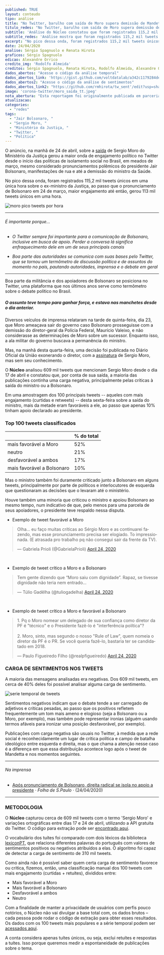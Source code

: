 ```yaml
---
published: TRUE
layout: conteudo
tipo: análise
title: "No Twitter, barulho com saída de Moro supera demissão de Mandetta e discursos de Bolsonaro"
titulo_redes: "No Twitter, barulho com saída de Moro supera demissão de Mandetta e discursos de Bolsonaro"
subtitle: 'Análise do Núcleo constatou que foram registrados 115,2 mil tweets únicos em uma única hora sobre o ex-ministro da Justiça.'
subtitle_redes: 'Análise mostra que foram registrados 115,2 mil tweets únicos em uma única hora sobre o ex-ministro da Justiça.'
excerpt: "No pico dessa onda, foram registrados 115,2 mil tweets únicos em uma única hora sobre o ex-ministro da Justiça, ao passo que o pronunciamento de Bolsonaro em 24 de março, maior engajamento até então, havia geral 113 mil tweets únicos."
date: 24/04/2020
analise: Sérgio Spagnuolo e Renata Hirota
graficos: Sérgio Spagnuolo
edicao: Alexandre Orrico
credito_img: 'Rodolfo Almeida'
creditos: Sérgio Spagnuolo, Renata Hirota, Rodolfo Almeida, Alexandre Orrico
dados_abertos: "Acesse o código da análise temporal"
dados_abertos_link: 'https://gist.github.com/voltdatalab/a342c1179284deafa5c508dad33373f5'
dados_abertos2: "Acesse o código da análise de sentimentos"
dados_abertos_link2: "https://github.com/rmhirota/tw_sent'/edit?usp=sharing"
image: 'corona-twitter/moro_saida_tt.jpeg'
nota_abertura: "Esta reportagem foi originalmente publicada em parceria com o <a href='https://brazilian.report/tech/2020/04/24/twitter-noise-moro-exit-drowned-out-previous-political-crises/' target='_blank'>Brazilian Report</a>"
atualizacao:
categories:
  - "redes"
tags:
  - "Jair Bolsonaro, "
  - "Sergio Moro, "
  - "Ministério da Justiça, "
  - "Twitter, "
  - "Política"
---
```


O anúncio, na manhã de 24 de abril, sobre a [saída](https://g1.globo.com/politica/noticia/2020/04/24/moro-anuncia-demissao-do-ministerio-da-justica-e-deixa-o-governo-bolsonaro.ghtml) de Sergio Moro do Ministério da Justiça gerou a maior onda de engajamento político no Twitter desde o início das políticas de isolamento social no Brasil, em meados de março, mesmo considerado pronunciamentos polêmicos do presidente Jair Bolsonaro, manifestações de rua e até a demissão do ministro da Saúde.  

No pico dessa onda, foram registrados 115,2 mil tweets únicos em uma única hora sobre o ex-ministro da Justiça, ao passo que o pronunciamento de Bolsonaro em 24 de março, maior engajamento até então, gerou 113 mil tweets únicos em uma hora.

![moro pico tweets por hora](../img/corona-twitter/moro_pico_tweets_porhora.png)

---

###### É importante porque...

- *O Twitter sempre foi importante para a comunicação de Bolsonaro, inclusive em busca de apoio. Perder a conversa lá significa enfraquecimento dele em um de seus principais canais*

- *Boa parte das autoridades se comunica com suas bases pelo Twitter, que se tornou um termômetro de discussão política e de assuntos do momento no país, pautando autoridades, imprensa e o debate em geral*


---

Boa parte da militância e dos apoiadores de Bolsonaro se posiciona no Twitter, uma plataforma que nos últimos anos serve como termômetro sobre o debate político no Brasil.

##### O assunto teve tempo para ganhar força, e estava nas manchetes desde o dia anterior.

Diversos veículos de imprensa relataram na tarde de quinta-feira, dia 23, que Moro ameaçava sair do governo caso Bolsonaro prosseguisse com a demissão do diretor-geral da Polícia Federal, Maurício Valeixo, e não considerasse as determinações de Moro sobre um sucessor. Enquanto isso, a ala militar do governo buscava a permanência do ministro.

Mas, na manhã desta quarta-feira, uma decisão foi publicada no Diário Oficial da União exonerando o diretor, com a [assinatura](https://g1.globo.com/politica/noticia/2020/04/24/diario-oficial-publica-exoneracao-de-moro-e-republica-a-de-valeixo-sem-a-assinatura-do-ex-ministro.ghtml) de Sergio Moro, mas sem seu conhecimento.  

O **Núcleo** analisou 609 mil tweets que mencionam Sergio Moro desde o dia 17 de abril e constatou que, por conta de sua saída, a maioria das publicações continha uma carga negativa, principalmente pelas críticas à saída do ministro ou a Bolsonaro.

Em uma amostragem dos 100 principais tweets -- aqueles com mais engajamento (curtidas e retweets) -- desta sexta-feira sobre a saída do ministro, mais da metade eram favoráveis a ele, ao passo que apenas 10% tinham apoio declarado ao presidente.

### Top 100 tweets classificados

|                            | % do total           |
|----------------------------|----------------------|
| mais favorável a Moro      | 52%                  |
| neutro                     | 21%                  |
| desfavorável a ambos       | 17%                  |
| mais favorável a Bolsonaro | 10%                  |

Mas o ministro também foi duramente criticado junto a Bolsonaro em alguns tweets, principalmente por parte de políticos e interlocutores de esquerda que questionaram as decisões que o levaram até o ministério.

Houve também uma minoria que criticou o ministro e apoiou Bolsonaro ao mesmo tempo, num indicativo de que, pelo menos para uma parcela de seus apoiadores, o presidente teve respaldo nessa disputa.

* Exemplo de tweet favorável a Moro

<blockquote class="twitter-tweet"><p lang="pt" dir="ltr">Olha... eu faço muitas críticas ao Sérgio Moro e as continuarei fazendo, mas esse pronunciamento precisa ser elogiado. To impressionada. (E atrasada pro trabalho pq não consegui sair da frente da TV).</p>&mdash; Gabriela Prioli (@GabrielaPrioli) <a href="https://twitter.com/GabrielaPrioli/status/1253697454148648961?ref_src=twsrc%5Etfw">April 24, 2020</a></blockquote> <script async src="https://platform.twitter.com/widgets.js" charset="utf-8"></script> <br>

* Exemplo de tweet crítico a Moro e a Bolsonaro

<blockquote class="twitter-tweet"><p lang="pt" dir="ltr">Tem gente dizendo que “Moro saiu com dignidade”. Rapaz, se tivesse dignidade não teria nem entrado...</p>&mdash; Túlio Gadêlha (@tuliogadelha) <a href="https://twitter.com/tuliogadelha/status/1253710046405500928?ref_src=twsrc%5Etfw">April 24, 2020</a></blockquote> <script async src="https://platform.twitter.com/widgets.js" charset="utf-8"></script> <br>

* Exemplo de tweet crítico a Moro e favorável a Bolsonaro

<blockquote class="twitter-tweet"><p lang="pt" dir="ltr">1. Pq o Moro nomear um delegado de sua confiança como diretor da PF é &quot;técnico&quot; e o Presidente fazê-lo é &quot;interferência política&quot;?<br><br>2. Moro, sinto, mas segundo o nosso &quot;Rule of Law&quot;, quem nomeia o diretor da PF é o PR. Se você queria fazê-lo, bastaria ter se candidatado em 2018.</p>&mdash; Paulo Figueiredo Filho (@realpfigueiredo) <a href="https://twitter.com/realpfigueiredo/status/1253707983713861632?ref_src=twsrc%5Etfw">April 24, 2020</a></blockquote> <script async src="https://platform.twitter.com/widgets.js" charset="utf-8"></script>


### CARGA DE SENTIMENTOS NOS TWEETS

A maioria das mensagens analisadas era negativas. Dos 609 mil tweets, em cerca de 40% deles foi possível analisar alguma carga de sentimento.

![serie temporal de tweets](../img/corona-twitter/moro_carga_negativa.png)

Sentimentos negativos indicam que o debate tende a ser carregado de adjetivos e críticas pesadas, ao passo que os positivos refletem frequentemente um tom mais ameno e elogioso (seja a Bolsonaro ou a Moro, por exemplo), mas também pode representar ironias (alguém usando termos afáveis para ironizar uma posição desfavorável, por exemplo).

Publicações com carga negativa são usuais no Twitter, à medida que a rede social é reconhecidamente um lugar de crítica política e campo de batalha ideológico entre esquerda e direita, mas o que chama a atenção nesse caso é a diferença em que essa distribuição acontece logo após o tweet de Mandetta e nos momentos seguintes.

---

###### Na imprensa

* [Após pronunciamento de Bolsonaro, direita radical se isola no apoio a presidente](https://www1.folha.uol.com.br/poder/2020/04/nem-direita-radical-fica-com-bolsonaro-na-demissao-de-moro.shtml) &sdot; *Folha de S.Paulo* &sdot; (24/04/2020)

---


### METODOLOGIA

O **Núcleo** capturou cerca de 609 mil tweets com o termo 'Sergio Moro' e variações ortográficas entre dias 17 e 24 de abril, utilizando a API gratuita do Twitter. O código para extração pode ser [encontrado aqui](https://gist.github.com/voltdatalab/a342c1179284deafa5c508dad33373f5).

O vocabulário dos tuítes foi comparado com dois léxicos da biblioteca [lexiconPT](https://cran.r-project.org/web/packages/lexiconPT/lexiconPT.pdf), que relaciona diferentes palavras do português com valores de sentimentos positivos ou negativos atribuídos a elas. O algoritmo foi capaz de detectar a carga de sentimento de 310 mil tweets.

Como ainda não é possível saber quem certa carga de sentimento favorece ou critica, fizemos, então, uma classificação manual dos 100 tweets com mais engajamento (curtidas + retuítes), divididos entre:

* Mais favorável a Moro
* Mais favorável a Bolsonaro
* Desfavorável a ambos
* Neutro


Com a finalidade de manter a privacidade de usuários com perfis pouco notórios, o Núcleo não vai divulgar a base total com, os dados brutos – cada pessoa pode rodar o código de extração para obter esses resultados. Os dados com os 100 tweets mais populares e a série temporal podem ser [acessados aqui](https://docs.google.com/spreadsheets/d/1D1Gz3k-XDhcLp2lV4YdbO-t94H0kl9RAbdrVKZZ-52M/edit?usp=sharing).

A conta considera apenas tuítes únicos, ou seja, exclui retuítes e respostas a tuítes. Isso porque queremos medir a espontaneidade de publicações sobre o tema.
